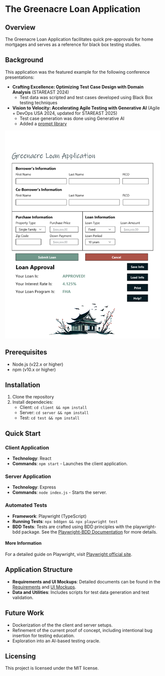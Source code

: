 # The Greenacre Loan Application

## Overview

The Greenacre Loan Application facilitates quick pre-approvals for home mortgages and serves as a reference for black box testing studies.

## Background

This application was the featured example for the following conference presentations:

* **Crafting Excellence: Optimizing Test Case Design with Domain Analysis** (STAREAST 2024)
  * Test data was scripted and test cases developed using Black Box testing techniques
* **Vision to Velocity: Accelerating Agile Testing with Generative AI** (Agile + DevOps USA 2024, updated for STAREAST 2025)
  * Test case generation was done using Generative AI
  * Added a [prompt library](./prompt-library/)

![Greenacre Loan Approval App](./docs/images/greenacre-desktop.png)

## Prerequisites

* Node.js (v22.x or higher)
* npm (v10.x or higher)

## Installation

1. Clone the repository
2. Install dependecies:
    * Client: ```cd client && npm install```
    * Server: ```cd server && npm install```
    * Test: ```cd test && npm install```

## Quick Start

### Client Application

* **Technology**: React
* **Commands**: ```npm start``` - Launches the client application.

### Server Application

* **Technology**: Express
* **Commands**: ```node index.js``` - Starts the server.

### Automated Tests

* **Framework**: Playwright (TypeScript)
* **Running Tests**: ```npx bddgen && npx playwright test```
* **BDD Tests**: Tests are crafted using BDD principles with the playwright-bdd package. See the [Playwright-BDD Documentation](https://vitalets.github.io/playwright-bdd/#) for more details.

#### More Information

For a detailed guide on Playwright, visit [Playwright official site](https://playwrigh.dev/).

## Application Structure

* **Requirements and UI Mockups**: Detailed documents can be found in the [Requirements](./docs/requirements/requirements.md) and [UI Mockups](./docs/requirements/ui-mockups.md).
* **Data and Utilities**: Includes scripts for test data generation and test validation.

## Future Work

* Dockerization of the the client and server setups.
* Refinement of the current proof of concept, including intentional bug insertion for testing education.
* Exploration into an AI-based testing oracle.

## Licensing

This project is licensed under the MIT license.
